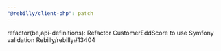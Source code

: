 ```yaml
---
"@rebilly/client-php": patch
---
```


refactor(be,api-definitions): Refactor CustomerEddScore to use Symfony validation Rebilly/rebilly#13404
